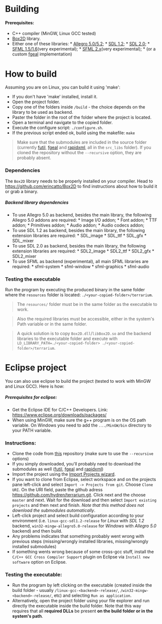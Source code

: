 # Building

#### Prerequisites:
* C++ compiler (MinGW, Linux GCC tested)
* [Box2D](https://github.com/erincatto/Box2D) library.
* Either one of these libraries: 
      * [Allegro 5.0/5.2](http://liballeg.org/);
      * [SDL 1.2](https://www.libsdl.org/);
      * [SDL 2.0](https://www.libsdl.org/);
      * [SFML 1.5/1.6](https://www.sfml-dev.org/)(very experimental);
      * [SFML 2.x](https://www.sfml-dev.org/)(very experimental);
      * (or a custom [fgeal](https://github.com/hydren/fgeal.git) implementation)

# How to build

Assuming you are on Linux, you can build it using 'make':

* If you don't have 'make' installed, install it.
* Open the project folder.
* Copy one of the folders inside `/build` - the choice depends on the library to be used as backend.
* Paster the folder in the root of the folder where the project is located.
* Open a terminal and navigate to the copied folder.
* Execute the configure script: `./configure.sh`.
* If the previous script ended ok, build using the makefile: `make` 

> Make sure that the submodules are included in the source folder (currently [futil](https://github.com/hydren/futil.git), [fgeal](https://github.com/hydren/fgeal.git) and [rapidxml](https://github.com/hydren/rapidxml.git), all in the `src_libs` folder). If you cloned the repository without the `--recursive` option, they are probably absent.

### Dependencies

The `Box2D` library needs to be properly installed on your compiler. Head to https://github.com/erincatto/Box2D to find instructions about how to build it or grab a binary.

##### Backend library dependencies
* To use Allegro 5.0 as backend, besides the main library, the following Allegro 5.0 addons are required: 
      * Image I/O addon;
      * Font addon;
      * TTF addon;
      * Primitives addon;
      * Audio addon;
      * Audio codecs addon;
* To use SDL 1.2 as backend, besides the main library, the following extension libraries are required:
      * SDL_image
      * SDL_ttf
      * SDL_gfx
      * SDL_mixer
* To use SDL 2.0 as backend, besides the main library, the following extension libraries are required:
      * SDL2_image
      * SDL2_ttf
      * SDL2_gfx
      * SDL2_mixer 
* To use SFML as backend (experimental), all main SFML libraries are required:
      * sfml-system
      * sfml-window
      * sfml-graphics
      * sfml-audio 

### Testing the executable
Run the program by executing the produced binary in the same folder where the `resources` folder is located: `./<your-copied-folder>/terrarium`.
> The `resources/` folder must be in the same folder as the executable to work.

> Also the required libraries must be accessible, either in the system's Path variable or in the same folder. 

> A quick solution is to copy `Box2D.dll`/`libBox2D.so` and the backend libraries to the executable folder and execute with `LD_LIBRARY_PATH=./<your-copied-folder> ./<your-copied-folder>/terrarium`.

# Eclipse project
You can also use eclipse to build the project (tested to work with MinGW and Linux GCC). Here is how:

##### Prerequisites for eclipse:
- Get the Eclipse IDE for C/C++ Developers. Link: https://www.eclipse.org/downloads/packages/
- When using MinGW, make sure the g++ program is on the OS path variable. On Windows you need to add the `.../MinGW/bin` directory to your PATH variable.

### Instructions:
- Clone the code from [this](https://github.com/hydren/terrarium.git) repository (make sure to use the `--recursive` options)
- If you simply downloaded, you'll probably need to download the submodules as well ([futil](https://github.com/hydren/futil.git), [fgeal](https://github.com/hydren/fgeal.git) and [rapidxml](https://github.com/hydren/rapidxml.git))
- Import the project using the [Import Projects wizard](http://help.eclipse.org/kepler/index.jsp?topic=%2Forg.eclipse.platform.doc.user%2Ftasks%2Ftasks-importproject.htm).
- If you want to clone from Eclipse, select workspace and on the projects pane left-click and select `Import -> Projects from git`. Choose `Clone URI`. On the URI field, paste the github adress https://github.com/hydren/terrarium.git. Click next and the choose `master` and next. Wait for the download and then select `Import existing projects` and then next and finish. *Note that this method does not download the submodules automatically*.  
- Left-click project and select build configuration according to your environment (i.e. `linux-gcc-sdl1.2-release` for *Linux* with *SDL 1.2* backend, `win32-mingw-allegro5.0-release` for *Windows* with *Allegro 5.0* backend) and then build.
- Any problems indicates that something probably went wrong with previous steps (missing/wrongly installed libraries, missing/wrongly installed submodules)
- If something wents wrong because of some cross-gcc stuff, install the `C/C++ GCC Cross Compiler Support` plugin on Eclipse via `Install new software` option on Eclipse.

### Testing the executable:
- Run the program by left clicking on the executable (created inside the build folder - usually `/linux-gcc-<backend>-release/`, `/win32-mingw-<backend>-release/`, etc) and selecting `Run as application`. 
- Alternatively, open the project folder using your file explorer and run directly the executable inside the build folder. Note that this way requires that all **required DLLs** be present **on the build folder or in the system's path**.
